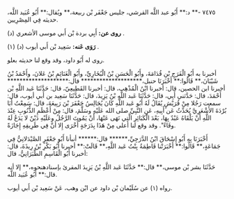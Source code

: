 ٧٤٧٥ -** د:** أَبُو عبد اللَّه القرشي، جليس جَعْفَر بْن ربيعة،** ويُقال:** أَبُو عُبَيد اللَّه، حديثه فِي المِصْرِيين.

**روى عن:** أَبِي بردة بْن أَبي موسى الأشعري (د) .

**رَوَى عَنه:** سَعِيد بْن أَبي أيوب (د) (١) .

روى له أَبُو داود، وقد وقع لنا حديثه بعلو.

أخبرنا به أَبُو الْفَرَجِ بْنِ قُدَامَةَ، وأَبُو الْحَسَنِ بْنُ الْبُخَارِيِّ، وأَبُو الْغَنَائِمِ بْنُ عَلانَ، وأَحْمَدُ بْنُ شَيْبَانَ،** قَالُوا:** أَخْبَرَنَا حنبل،******************** قال:******************** أخبرنا ابن الحصين، قال: أخبرنا ابْنُ الْمُذْهِب، قال: أخبرنا القَطِيعِيّ، قال: حَدَّثَنَا عَبد اللَّهِ بْن أَحْمَدَ، قال: حَدَّثني أَبِي، قال: حَدَّثَنَا عَبد اللَّهِ بْنُ يَزِيدَ، قال: حَدَّثَنَا سَعِيد بن أَبي أيوب، قال: سمعت رَجُلا مِنْ قُرَيْشٍ يُقَالُ لَهُ أَبُو عَبد اللَّهِ كَانَ يُجَالِسُ جَعْفَرَ بْنَ رَبِيعَةَ، قال: سَمِعْتُ أَبَا بُرْدَةَ الأَشْعَرِيَّ يُحَدِّثُ عَن أَبِيهِ، عَنِ النَّبِيِّ صلى الله عَلَيْهِ وسَلَّمَ، قال: مِنْ أَعْظَمِ الذُّنُوبِ عِنْدَ اللَّهِ أَنْ يَلْقَاهُ عَبْدٌ بِهَا، بَعْدَ الْكَبَائِرِ الَّتِي نَهَى عَنْهَا، أَنْ يَمُوتَ الرَّجُلُ وعَلَيْهِ دَيْنٌ لا يَدَعُ لَهُ وفَاءً". وقد وقع لنا أعلى مِنْ هَذَا بِدَرَجَةٍ أُخْرَى إِلا أَنَّ فِي طَرِيقِهِ إِجَازَةً.

أَخْبَرَنَا بِهِ أَبُو إِسْحَاقَ ابْنُ الدَّرَجِيِّ،****** قال:****** أنبأنا أَبُو جَعْفَرٍ الصَّيْدَلانِيُّ فِي جَمَاعَةٍ،** قَالُوا:** أَخْبَرَتْنا فَاطِمَةُ بِنْتُ عَبد اللَّهِ،** قَالَتْ:** أخبرنا أَبُو بَكْرِ بْنُ رِيذَةَ، قال: أخبرنا أَبُو الْقَاسِمِ الطَّبَرَانِيُّ، قال:

حَدَّثَنَا بشر بْن موسى،** قال:** حَدَّثَنَا عَبد اللَّهِ بْنُ يَزِيدَ المقرئ بإسنادهنحوه،** إلا أنه قال:** أَبُو عُبَيد اللَّه.

رواه (١) عن سُلَيْمان بْن داود عن ابْن وهب، عَنْ سَعِيد بْن أَبي أيوب.
